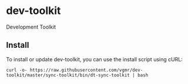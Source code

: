 # dev-toolkit
Development Toolkit


## Install
To install or update dev-toolkit, you can use the install script using cURL:

```
curl -o- https://raw.githubusercontent.com/vgmr/dev-toolkit/master/sync-toolkit/bin/dt-sync-toolkit | bash
```
